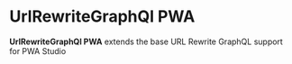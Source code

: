 # UrlRewriteGraphQl PWA

**UrlRewriteGraphQl PWA** extends the base URL Rewrite GraphQL support for PWA Studio
